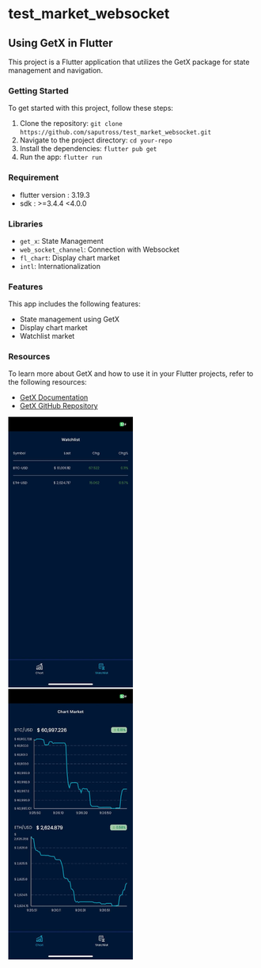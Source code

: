 # test_market_websocket

## Using GetX in Flutter

This project is a Flutter application that utilizes the GetX package for state management and navigation.

### Getting Started

To get started with this project, follow these steps:

1. Clone the repository: `git clone https://github.com/saputross/test_market_websocket.git`
2. Navigate to the project directory: `cd your-repo`
3. Install the dependencies: `flutter pub get`
4. Run the app: `flutter run`

### Requirement
- flutter version : 3.19.3
- sdk : >=3.4.4 <4.0.0

### Libraries
- `get_x`: State Management
- `web_socket_channel`: Connection with Websocket
- `fl_chart`: Display chart market
- `intl`: Internationalization 

### Features

This app includes the following features:

- State management using GetX
- Display chart market
- Watchlist market 

### Resources

To learn more about GetX and how to use it in your Flutter projects, refer to the following resources:

- [GetX Documentation](https://pub.dev/packages/get)
- [GetX GitHub Repository](https://github.com/jonataslaw/getx)


<img src="screenshots/watchlist.jpeg" width="50%">
<img src="screenshots/chart.jpeg" width="50%">
